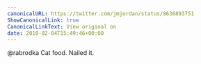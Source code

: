 ```yaml
---
canonicalURL: https://twitter.com/jmjordan/status/8636893751
ShowCanonicalLink: true
CanonicalLinkText: View original on
date: 2010-02-04T15:49:46+00:00
---
```

@rabrodka Cat food. Nailed it.